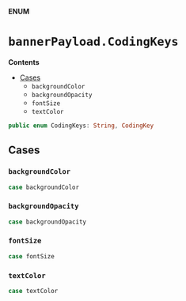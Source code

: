 **ENUM**

# `bannerPayload.CodingKeys`

**Contents**

- [Cases](#cases)
  - `backgroundColor`
  - `backgroundOpacity`
  - `fontSize`
  - `textColor`

```swift
public enum CodingKeys: String, CodingKey
```

## Cases
### `backgroundColor`

```swift
case backgroundColor
```

### `backgroundOpacity`

```swift
case backgroundOpacity
```

### `fontSize`

```swift
case fontSize
```

### `textColor`

```swift
case textColor
```
